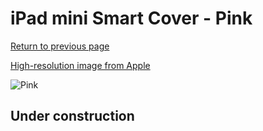 # iPad mini Smart Cover - Pink

[Return to previous page](/ipad_mini)

[High-resolution image from Apple](https://store.storeimages.cdn-apple.com/8756/as-images.apple.com/is/MF061?wid=4500&hei=4500&fmt=png)

<div style="width: 512px"><img src="/almost_uncompressed/MF061.webp" alt="Pink"></div>

## Under construction
